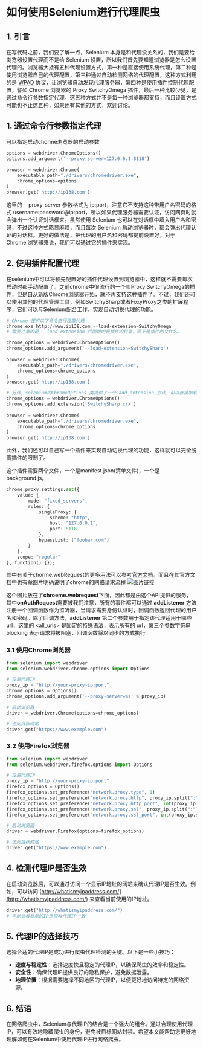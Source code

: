 # 如何使用Selenium进行代理爬虫

## 1. 引言

在写代码之前，我们要了解一点，Selenium 本身是和代理没关系的，我们是要给浏览器设置代理而不是给 Selenium 设置，所以我们首先要知道浏览器是怎么设置代理的。浏览器大抵有五种代理设置方式，第一种是直接使用系统代理，第二种是使用浏览器自己的代理配置，第三种通过自动检测网络的代理配置，这种方式利用的是 [WPAD](https://zh.wikipedia.org/wiki/%E7%BD%91%E7%BB%9C%E4%BB%A3%E7%90%86%E8%87%AA%E5%8A%A8%E5%8F%91%E7%8E%B0%E5%8D%8F%E8%AE%AE) 协议，让浏览器自动发现代理服务器，第四种是使用插件控制代理配置，譬如 Chrome 浏览器的 Proxy SwitchyOmega 插件，最后一种比较少见，是通过命令行参数指定代理。这五种方式并不是每一种浏览器都支持，而且设置方式可能也不止这五种，如果还有其他的方式，欢迎讨论。

## 1. 通过命令行参数指定代理

可以指定启动chorme浏览器的启动参数
```python
options = webdriver.ChromeOptions()
options.add_argument('--proxy-server=127.0.0.1:8118')
 
browser = webdriver.Chrome(
    executable_path="./drivers/chromedriver.exe",
    chrome_options=opitons
)
browser.get('http://ip138.com')
```
这里的 --proxy-server 参数格式为 ip:port，注意它不支持这种带用户名密码的格式 username:password@ip:port，所以如果代理服务器需要认证，访问网页时就会弹出一个认证对话框来。虽然使用 Selenium 也可以在对话框中填入用户名和密码，不过这种方式略显麻烦，而且每次 Selenium 启动浏览器时，都会弹出代理认证的对话框。更好的做法是，把代理的用户名和密码都提前设置好，对于 Chrome 浏览器来说，我们可以通过它的插件来实现。

## 2. 使用插件配置代理

在selenium中可以将预先配置好的插件代理设置到浏览器中，这样就不需要每次启动时都手动配置了。之前chrome中很流行的一个叫Proxy SwitchyOmega的插件，但是自从新版Chrome浏览器开始，就不再支持这种插件了。不过，我们还可以使用其他的代理管理工具，例如SwitchySharp或者FoxyProxy之类的扩展程序，它们可以与Selenium配合工作，实现自动切换代理的功能。
```python
# Chrome 提供以下命令进行设置代理
chrome.exe http://www.ip138.com --load-extension=SwitchyOmega
# 需要注意的是 --load-extension 后面跟的是插件的目录，而不是插件的文件名。

chrome_options = webdriver.ChromeOptions()
chrome_options.add_argument('--load-extension=SwitchySharp')
 
browser = webdriver.Chrome(
    executable_path="./drivers/chromedriver.exe",
    chrome_options=chrome_options
)
browser.get('http://ip138.com')

# 另外，selenium的ChromeOptions 类提供了一个 add_extension 方法，可以直接加载插件的 crx 文件。
chrome_options = webdriver.ChromeOptions()
chrome_options.add_extension('SwitchySharp.crx')
 
browser = webdriver.Chrome(
    executable_path="./drivers/chromedriver.exe",
    chrome_options=chrome_options
)
browser.get('http://ip138.com')


```
此外，我们还可以自己写一个插件来实现自动切换代理的功能，这样就可以完全脱离插件的限制了。

这个插件需要两个文件，一个是manifest.json(清单文件)，一个是background.js。

```python
chrome.proxy.settings.set({
    value: {
        mode: "fixed_servers",
        rules: {
            singleProxy: {
                scheme: "http",
                host: "127.0.0.1",
                port: 8118
            },
            bypassList: ["foobar.com"]
        }
    },
    scope: "regular"
}, function() {});
```
其中有关于chorme.webRequest的更多用法可以参考[官方文档](https://developer.chrome.com/docs/extensions/reference/webRequest/)。而且在其官方文档中也有章图片明确说明了chrome的网络请求流程
![图片链接](https://www.aneasystone.com/usr/uploads/2018/03/382871937.png)

这个图片放在了**chroeme.webrequest**下面，因此都是由这个API提供的服务，其中**onAuthRequest**需要被我们注意，所有的事件都可以通过 **addListener** 方法注册一个回调函数作为监听器，当请求需要身份认证时，回调函数返回代理的用户名和密码。除了回调方法，**addListener** 第二个参数用于指定该代理适用于哪些 url，这里的 <all_urls> 是固定的特殊语法，表示所有的 url，第三个参数字符串 blocking 表示请求将被阻塞，回调函数将以同步的方式执行


### 3.1 使用Chrome浏览器

```python
from selenium import webdriver
from selenium.webdriver.chrome.options import Options

# 设置代理IP
proxy_ip = "http://your-proxy-ip:port"
chrome_options = Options()
chrome_options.add_argument('--proxy-server=%s' % proxy_ip)

# 启动浏览器
driver = webdriver.Chrome(options=chrome_options)

# 访问目标网站
driver.get("https://www.example.com")
```

### 3.2 使用Firefox浏览器

```python
from selenium import webdriver
from selenium.webdriver.firefox.options import Options

# 设置代理IP
proxy_ip = "http://your-proxy-ip:port"
firefox_options = Options()
firefox_options.set_preference("network.proxy.type", 1)
firefox_options.set_preference("network.proxy.http", proxy_ip.split(":")[0])
firefox_options.set_preference("network.proxy.http_port", int(proxy_ip.split(":")[1]))
firefox_options.set_preference("network.proxy.ssl", proxy_ip.split(":")[0])
firefox_options.set_preference("network.proxy.ssl_port", int(proxy_ip.split(":")[1]))

# 启动浏览器
driver = webdriver.Firefox(options=firefox_options)

# 访问目标网站
driver.get("https://www.example.com")
```

## 4. 检测代理IP是否生效

在启动浏览器后，可以通过访问一个显示IP地址的网站来确认代理IP是否生效。例如，可以访问 [http://whatismyipaddress.com/](http://whatismyipaddress.com/) 来查看当前使用的IP地址。

```python
driver.get("http://whatismyipaddress.com/")
# 手动查看显示的IP是否与代理IP一致
```

## 5. 代理IP的选择技巧

选择合适的代理IP是成功进行爬虫代理检测的关键。以下是一些小技巧：

- **速度与稳定性**：选择速度快且稳定的代理IP，以确保爬虫的效率和稳定性。
- **安全性**：确保代理IP提供良好的隐私保护，避免数据泄露。
- **地理位置**：根据需要选择不同地区的代理IP，以便更好地访问特定的网络资源。

## 6. 结语

在网络爬虫中，Selenium与代理IP的结合是一个强大的组合。通过合理使用代理IP，可以有效地隐藏爬虫的身份，避免被目标网站封禁。希望本文能帮助您更好地理解如何在Selenium中使用代理IP进行网络爬虫。

